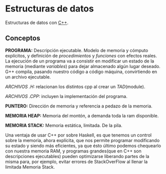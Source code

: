 # Estructuras de datos

Estructuras de datos con <a href="https://es.wikipedia.org/wiki/C%2B%2B">C++</a>.

## Conceptos

**PROGRAMA:** Descripción ejecutable. Modelo de memoria y cómputo explícitos, y definición de _procedimientos_ y _funciones_ con efectos reales. La ejecución de un programa va a consistir en modificar un estado de la memoria (mediante _variables_) para dejar almacenado algún lugar deseado. G++ compila, pasando nuestro código a código máquina, convirtiendo en un archivo ejecutable.

*ARCHIVOS .H:* relacionan los distintos cpp al crear un _TAD_(module).

*ARCHIVOS .CPP:* incluyen la implementación del programa.

**PUNTERO:** Dirección de memoria y referencia a pedazo de la memoria.

**MEMORIA HEAP:** Memoria del montón, a demanda toda la ram disponible.

**MEMORIA STACK:** Memoria estática, limitada. De la pila.

Una ventaja de usar C++ por sobre Haskell, es que tenemos un control sobre la
memoria, ahora explícita, que nos permite programar modificando su estado y siendo
más eficientes, ya que ésto último podemos chequearlo con nuestra memoria RAM, y 
programas grandes(que en C++ son descripciones ejecutables) pueden optimizarse 
liberando partes de la misma para, por ejemplo, evitar errores de StackOverFlow 
al llenar la limitada Memoria Stack.
